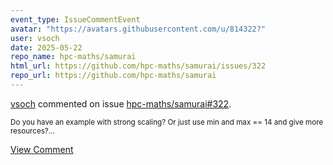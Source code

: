 ```yaml
---
event_type: IssueCommentEvent
avatar: "https://avatars.githubusercontent.com/u/814322?"
user: vsoch
date: 2025-05-22
repo_name: hpc-maths/samurai
html_url: https://github.com/hpc-maths/samurai/issues/322
repo_url: https://github.com/hpc-maths/samurai
---
```


<a href='https://github.com/vsoch' target='_blank'>vsoch</a> commented on issue <a href='https://github.com/hpc-maths/samurai/issues/322' target='_blank'>hpc-maths/samurai#322</a>.

<small>Do you have an example with strong scaling? Or just use min and max == 14 and give more resources?...</small>

<a href='https://github.com/hpc-maths/samurai/issues/322' target='_blank'>View Comment</a>
